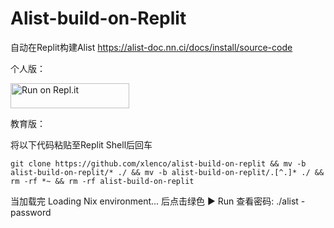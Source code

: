 # Alist-build-on-Replit

自动在Replit构建Alist
https://alist-doc.nn.ci/docs/install/source-code

个人版：

<a href="https://repl.it/github/xilej/alist-build-on-replit">
  <img alt="Run on Repl.it" src="https://repl.it/badge/github/valetzx/alist-build-on-replit" style="height: 40px; width: 190px;" />
</a>

教育版：

将以下代码粘贴至Replit Shell后回车

`git clone https://github.com/xlenco/alist-build-on-replit && mv -b alist-build-on-replit/* ./ && mv -b alist-build-on-replit/.[^.]* ./ && rm -rf *~ && rm -rf alist-build-on-replit`

当加载完 Loading Nix environment... 后点击绿色 ▶ Run
查看密码:
./alist -password
